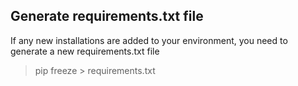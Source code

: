 ## Generate requirements.txt file
If any new installations are added to your environment, you need to generate a new requirements.txt file
> pip freeze > requirements.txt